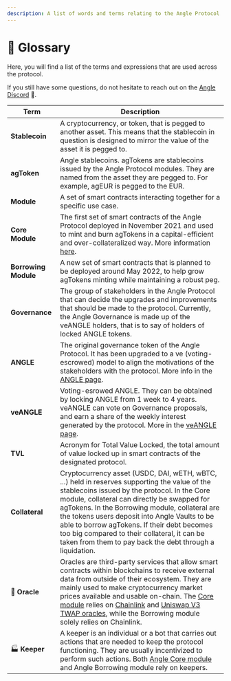 ```yaml
---
description: A list of words and terms relating to the Angle Protocol
---
```


# 📒 Glossary

Here, you will find a list of the terms and expressions that are used across the protocol.

If you still have some questions, do not hesitate to reach out on the [Angle Discord](https://discord.gg/67WSSZqBG6) 📐.

| Term                 | Description                                                                                                                                                                                                                                                                                                                                                                                                                                                 |
| -------------------- | ----------------------------------------------------------------------------------------------------------------------------------------------------------------------------------------------------------------------------------------------------------------------------------------------------------------------------------------------------------------------------------------------------------------------------------------------------------- |
| **Stablecoin**       | A cryptocurrency, or token, that is pegged to another asset. This means that the stablecoin in question is designed to mirror the value of the asset it is pegged to.                                                                                                                                                                                                                                                                                       |
| **agToken**          | Angle stablecoins. agTokens are stablecoins issued by the Angle Protocol modules. They are named from the asset they are pegged to. For example, agEUR is pegged to the EUR.                                                                                                                                                                                                                                                                                |
| **Module**           | A set of smart contracts interacting together for a specific use case.                                                                                                                                                                                                                                                                                                                                                                                      |
| **Core Module**      | The first set of smart contracts of the Angle Protocol deployed in November 2021 and used to mint and burn agTokens in a capital-efficient and over-collateralized way. More information [here](core-module/overview.md).                                                                                                                                                                                                                                   |
| **Borrowing Module** | A new set of smart contracts that is planned to be deployed around May 2022, to help grow agTokens minting while maintaining a robust peg.                                                                                                                                                                                                                                                                                                                  |
| **Governance**       | The group of stakeholders in the Angle Protocol that can decide the upgrades and improvements that should be made to the protocol. Currently, the Angle Governance is made up of the veANGLE holders, that is to say of holders of locked ANGLE tokens.                                                                                                                                                                                                     |
| **ANGLE**            | The original governance token of the Angle Protocol. It has been upgraded to a ve (voting-escrowed) model to align the motivations of the stakeholders with the protocol. More info in the [ANGLE page](governance/angle-token.md).                                                                                                                                                                                                                         |
| **veANGLE**          | Voting-esrowed ANGLE. They can be obtained by locking ANGLE from 1 week to 4 years. veANGLE can vote on Governance proposals, and earn a share of the weekly interest generated by the protocol. More in the [veANGLE page](governance/veANGLE/).                                                                                                                                                                                                           |
| **TVL**              | Acronym for Total Value Locked, the total amount of value locked up in smart contracts of the designated protocol.                                                                                                                                                                                                                                                                                                                                          |
| **Collateral**       | Cryptocurrency asset (USDC, DAI, wETH, wBTC, ...) held in reserves supporting the value of the stablecoins issued by the protocol. In the Core module, collateral can directly be swapped for agTokens. In the Borrowing module, collateral are the tokens users deposit into Angle Vaults to be able to borrow agTokens. If their debt becomes too big compared to their collateral, it can be taken from them to pay back the debt through a liquidation. |
| 🔱 **Oracle**        | Oracles are third-party services that allow smart contracts within blockchains to receive external data from outside of their ecosystem. They are mainly used to make cryptocurrency market prices available and usable on-chain. The [Core module](other-aspects/oracles.md) relies on [Chainlink](https://chain.link) and [Uniswap V3 TWAP oracles](https://uniswap.org/blog/uniswap-v3/), while the Borrowing module solely relies on Chainlink.         |
| 🏭 **Keeper**        | A keeper is an individual or a bot that carries out actions that are needed to keep the protocol functioning. They are usually incentivized to perform such actions. Both [Angle Core module](other-aspects/keepers.md) and Angle Borrowing module rely on keepers.                                                                                                                                                                                         |
